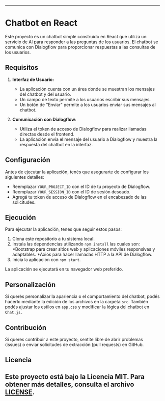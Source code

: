 ---------------
# Chatbot en React

Este proyecto es un chatbot simple construido en React que utiliza un servicio de AI para responder a las preguntas de los usuarios. El chatbot se comunica con Dialogflow para proporcionar respuestas a las consultas de los usuarios.

## Requisitos

1. **Interfaz de Usuario:**
   - La aplicación cuenta con un área donde se muestran los mensajes del chatbot y del usuario.
   - Un campo de texto permite a los usuarios escribir sus mensajes.
   - Un botón de "Enviar" permite a los usuarios enviar sus mensajes al chatbot.

2. **Comunicación con Dialogflow:**
   - Utiliza el token de acceso de Dialogflow para realizar llamadas directas desde el frontend.
   - La aplicación envía el mensaje del usuario a Dialogflow y muestra la respuesta del chatbot en la interfaz.

## Configuración

Antes de ejecutar la aplicación, tenés que asegurarte de configurar los siguientes detalles:

- Reemplazar `YOUR_PROJECT_ID` con el ID de tu proyecto de Dialogflow.
- Reemplazar `YOUR_SESSION_ID` con el ID de sesión deseado.
- Agregá tu token de acceso de Dialogflow en el encabezado de las solicitudes.

## Ejecución

Para ejecutar la aplicación, tenes que seguir estos pasos:

1. Clona este repositorio a tu sistema local.
2. Instala las dependencias utilizando `npm install` las cuales son:
    *Bootstrap para crear sitios web y aplicaciones móviles responsivas y adaptables.
    *Axios para hacer llamadas HTTP a la API de Dialogflow.
4. Inicia la aplicación con `npm start`.

La aplicación se ejecutará en tu navegador web preferido.

## Personalización

Si querés personalizar la apariencia o el comportamiento del chatbot, podés hacerlo mediante la edición de los archivos en la carpeta `src`. También podés ajustar los estilos en `app.css` y modificar la lógica del chatbot en `Chat.js`.

## Contribución

Si queres contribuir a este proyecto, sentite libre de abrir problemas (issues) o enviar solicitudes de extracción (pull requests) en GitHub.

## Licencia

Este proyecto está bajo la Licencia MIT. Para obtener más detalles, consulta el archivo [LICENSE](LICENSE).
---
